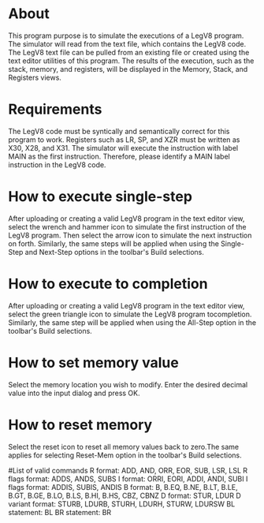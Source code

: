# About
This program purpose is to simulate the executions of a LegV8 program. The simulator will read from the text file, which contains the LegV8 code. The LegV8 text file can be pulled from an existing file or created using the text editor utilities of this program. The results of the execution, such as the stack, memory, and registers, will be displayed in the Memory, Stack, and Registers views.

# Requirements
The LegV8 code must be syntically and semantically correct for this program to work. Registers such as LR, SP, and XZR must be written as X30, X28, and X31. The simulator will execute the instruction with label MAIN as the first instruction. Therefore, please identify a MAIN label instruction in the LegV8 code.

# How to execute single-step
After uploading or creating a valid LegV8 program in the text editor view, select the wrench and hammer icon to simulate the first instruction of the LegV8 program. Then select the arrow icon to simulate the next instruction on forth. Similarly, the same steps will be applied when using the Single-Step and Next-Step options in the toolbar's Build selections.

# How to execute to completion
After uploading or creating a valid LegV8 program in the text editor view, select the green triangle icon to simulate the LegV8 program tocompletion. Similarly, the same step will be applied when using the All-Step option in the toolbar's Build selections.

# How to set memory value
Select the memory location you wish to modify. Enter the desired decimal value into the input dialog and press OK.

# How to reset memory
Select the reset icon to reset all memory values back to zero.The same applies for selecting Reset-Mem option in the toolbar's Build selections.

#List of valid commands
R format: ADD, AND, ORR, EOR, SUB, LSR, LSL
R flags format: ADDS, ANDS, SUBS
I format: ORRI, EORI, ADDI, ANDI, SUBI
I flags format: ADDIS, SUBIS, ANDIS
B format: B, B.EQ, B.NE, B.LT, B.LE, B.GT, B.GE, B.LO, B.LS, B.HI, B.HS, CBZ, CBNZ
D format: STUR, LDUR
D variant format: STURB, LDURB, STURH, LDURH, STURW, LDURSW
BL statement: BL
BR statement: BR 
